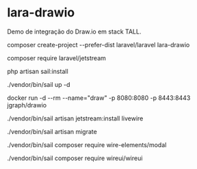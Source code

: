 # lara-drawio

Demo de integração do Draw.io em stack TALL.

composer create-project --prefer-dist laravel/laravel lara-drawio

composer require laravel/jetstream

php artisan sail:install

./vendor/bin/sail up -d

docker run -d --rm --name="draw" -p 8080:8080 -p 8443:8443 jgraph/drawio

./vendor/bin/sail artisan jetstream:install livewire

./vendor/bin/sail artisan migrate

./vendor/bin/sail composer require wire-elements/modal

./vendor/bin/sail composer require wireui/wireui

